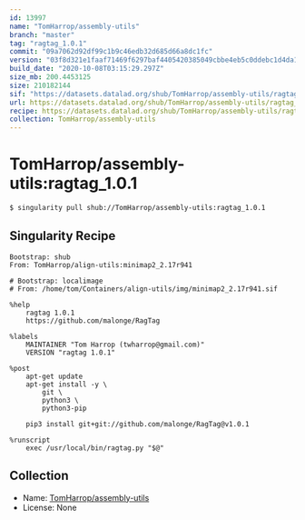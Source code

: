 ```yaml
---
id: 13997
name: "TomHarrop/assembly-utils"
branch: "master"
tag: "ragtag_1.0.1"
commit: "09a7062d92df99c1b9c46edb32d685d66a8dc1fc"
version: "03f8d321e1faaf71469f6297baf4405420385049cbbe4eb5c0ddebc1d4da1f9e"
build_date: "2020-10-08T03:15:29.297Z"
size_mb: 200.4453125
size: 210182144
sif: "https://datasets.datalad.org/shub/TomHarrop/assembly-utils/ragtag_1.0.1/2020-10-08-09a7062d-03f8d321/03f8d321e1faaf71469f6297baf4405420385049cbbe4eb5c0ddebc1d4da1f9e.sif"
url: https://datasets.datalad.org/shub/TomHarrop/assembly-utils/ragtag_1.0.1/2020-10-08-09a7062d-03f8d321/
recipe: https://datasets.datalad.org/shub/TomHarrop/assembly-utils/ragtag_1.0.1/2020-10-08-09a7062d-03f8d321/Singularity
collection: TomHarrop/assembly-utils
---
```


# TomHarrop/assembly-utils:ragtag_1.0.1

```bash
$ singularity pull shub://TomHarrop/assembly-utils:ragtag_1.0.1
```

## Singularity Recipe

```singularity
Bootstrap: shub
From: TomHarrop/align-utils:minimap2_2.17r941

# Bootstrap: localimage
# From: /home/tom/Containers/align-utils/img/minimap2_2.17r941.sif

%help
    ragtag 1.0.1
    https://github.com/malonge/RagTag
    
%labels
    MAINTAINER "Tom Harrop (twharrop@gmail.com)"
    VERSION "ragtag 1.0.1"

%post
    apt-get update
    apt-get install -y \
        git \
        python3 \
        python3-pip

    pip3 install git+git://github.com/malonge/RagTag@v1.0.1

%runscript
    exec /usr/local/bin/ragtag.py "$@"
```

## Collection

 - Name: [TomHarrop/assembly-utils](https://github.com/TomHarrop/assembly-utils)
 - License: None

